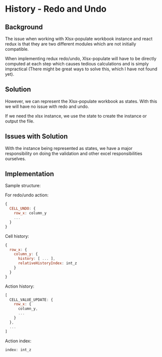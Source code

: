 # History - Redo and Undo

## Background

The issue when working with Xlsx-populate workbook instance and react redux is that they are two different modules which are not initially compatible.

When implementing redux redo/undo, Xlsx-populate will have to be directly computed at each step which causes tedious calculations and is simply impractical (There might be great ways to solve this, which I have not found yet).

## Solution

However, we can represent the Xlsx-populate workbook as states. With this we will have no issue with redo and undo.

If we need the xlsx instance, we use the state to create the instance or output the file.

## Issues with Solution

With the instance being represented as states, we have a major responsibility on doing the validation and other excel responsibilities ourselves.

## Implementation

Sample structure:

For redo/undo action:

```js
{
  CELL_UNDO: {
    row_x: column_y
    ...
  }
}
```

Cell history:

```js
{
  row_x: {
    column_y: {
      history: [ ... ],
      relativeHistoryIndex: int_z
    }
  }
}
```

Action history:

```js
[
  CELL_VALUE_UPDATE: {
    row_x: {
      column_y,
      ...
    }
  },
  ...
]
```

Action index:

```js
index: int_z
```
